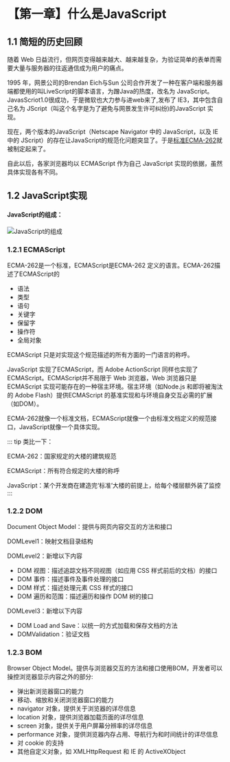 # 【第一章】什么是JavaScript

## 1.1 简短的历史回顾

随着 Web 日益流行，但网页变得越来越大、越来越复杂，为验证简单的表单而需要大量与服务器的往返通信成为用户的痛点。

1995 年，网景公司的Brendan Eich与Sun 公司合作开发了一种在客户端和服务器端都使用的叫LiveScript的脚本语言，为蹭Java的热度，改名为 JavaScript。JavasScriot1.0很成功，于是微软也大力参与进web来了,发布了 IE3，其中包含自己名为 JScript（叫这个名字是为了避免与网景发生许可纠纷)的JavaScript 实现。

现在，两个版本的JavaScript（Netscape Navigator 中的 JavaScript，以及 IE 中的 JScript）的存在让JavaScript的规范化问题突显了。于是[标准ECMA-262](https://zh.wikipedia.org/wiki/ECMAScript)就被制定起来了。

自此以后，各家浏览器均以 ECMAScript 作为自己 JavaScript 实现的依据，虽然具体实现各有不同。

## 1.2 JavaScript实现

#### JavaScript的组成： 

![JavaScript的组成](/images/note-1-2.png)

### 1.2.1 ECMAScript

ECMA-262是一个标准，ECMAScript是ECMA-262 定义的语言。ECMA-262描述了ECMAScript的

- 语法
- 类型
- 语句
- 关键字
- 保留字
- 操作符
- 全局对象

ECMAScript 只是对实现这个规范描述的所有方面的一门语言的称呼。

JavaScript 实现了ECMAScript，而 Adobe ActionScript 同样也实现了 ECMAScript。ECMAScript并不局限于 Web 浏览器，Web 浏览器只是 ECMAScript 实现可能存在的一种宿主环境。宿主环境（如Node.js 和即将被淘汰 的 Adobe Flash）提供ECMAScript 的基准实现和与环境自身交互必需的扩展（如DOM）。

ECMA-262就像一个标准文档，ECMAScript就像一个由标准文档定义的规范接口，JavaScript就像一个具体实现。

::: tip 类比一下：

ECMA-262：国家规定的大楼的建筑规范

ECMAScript：所有符合规定的大楼的称呼 

JavaScript：某个开发商在建造完‘标准’大楼的前提上，给每个楼层额外装了监控
:::

### 1.2.2 DOM

Document Object Model：提供与网页内容交互的方法和接口

DOMLevel1：映射文档目录结构

DOMLevel2：新增以下内容

- DOM 视图：描述追踪文档不同视图（如应用 CSS 样式前后的文档）的接口
- DOM 事件：描述事件及事件处理的接口
- DOM 样式：描述处理元素 CSS 样式的接口
- DOM 遍历和范围：描述遍历和操作 DOM 树的接口

DOMLevel3：新增以下内容

- DOM Load and Save：以统一的方式加载和保存文档的方法
- DOMValidation：验证文档

### 1.2.3 BOM

Browser Object Model。提供与浏览器交互的方法和接口使用BOM，开发者可以操控浏览器显示内容之外的部分:

- 弹出新浏览器窗口的能力
- 移动、缩放和关闭浏览器窗口的能力
- navigator 对象，提供关于浏览器的详尽信息
- location 对象，提供浏览器加载页面的详尽信息
- screen 对象，提供关于用户屏幕分辨率的详尽信息
- performance 对象，提供浏览器内存占用、导航行为和时间统计的详尽信息
- 对 cookie 的支持
- 其他自定义对象，如 XMLHttpRequest 和 IE 的 ActiveXObject

